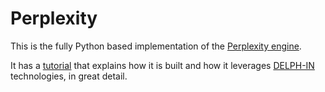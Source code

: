 # Perplexity
This is the fully Python based implementation of the [Perplexity engine](https://perplexitygame.com/).

It has a [tutorial](https://blog.inductorsoftware.com/Perplexity/docs/devhowto/devhowtoOverview) that explains how it is built and how it leverages [DELPH-IN](https://blog.inductorsoftware.com/docsproto/home/Home/) technologies, in great detail.
